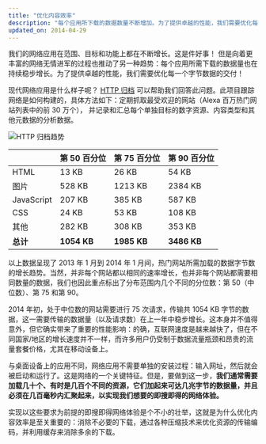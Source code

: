 ```yaml
---
title: "优化内容效率"
description: "每个应用所下载的数据数量不断增加。为了提供卓越的性能，我们需要优化每一个字节的交付！"
updated_on: 2014-04-29
---
```


<p class="intro">
  我们的网络应用在范围、目标和功能上都在不断增长。这是件好事！ 但是向着更丰富的网络无情进军的过程也推动了另一种趋势：每个应用所需下载的数据量也在持续稳步增长。为了提供卓越的性能，我们需要优化每一个字节数据的交付！
</p>


现代网络应用是什么样子呢？ [HTTP 归档](http://httparchive.org/) 可以帮助我们回答此问题。此项目跟踪网络是如何构建的，具体方法如下：定期抓取最受欢迎的网站（Alexa 百万热门网站列表中的前 30 万个）， 并记录和汇总每个单独目标的数字资源、内容类型和其他元数据的分析数据。

<img src="images/http-archive-trends.png" class="center" alt="HTTP 归档趋势">

<table class="mdl-data-table mdl-js-data-table">
<thead>
  <tr>
    <th></th>
    <th>第 50 百分位</th>
    <th>第 75 百分位</th>
    <th>第 90 百分位</th>
  </tr>
</thead>
<tr>
  <td data-th="类型">HTML</td>
  <td data-th="50%">13 KB</td>
  <td data-th="75%">26 KB</td>
  <td data-th="90%">54 KB</td>
</tr>
<tr>
  <td data-th="类型">图片</td>
  <td data-th="50%">528 KB</td>
  <td data-th="75%">1213 KB</td>
  <td data-th="90%">2384 KB</td>
</tr>
<tr>
  <td data-th="类型">JavaScript</td>
  <td data-th="50%">207 KB</td>
  <td data-th="75%">385 KB</td>
  <td data-th="90%">587 KB</td>
</tr>
<tr>
  <td data-th="类型">CSS</td>
  <td data-th="50%">24 KB</td>
  <td data-th="75%">53 KB</td>
  <td data-th="90%">108 KB</td>
</tr>
<tr>
  <td data-th="类型">其他</td>
  <td data-th="50%">282 KB</td>
  <td data-th="75%">308 KB</td>
  <td data-th="90%">353 KB</td>
</tr>
<tr>
  <td data-th="类型"><strong>总计</strong></td>
  <td data-th="50%"><strong>1054 KB</strong></td>
  <td data-th="75%"><strong>1985 KB</strong></td>
  <td data-th="90%"><strong>3486 KB</strong></td>
</tr>
</table>

以上数据呈现了 2013 年 1 月到 2014 年 1 月间，热门网站所需加载的数据字节数的增长趋势。当然，并非每个网站都以相同的速率增长，也并非每个网站都需要相同数量的数据，我们也因此重点标出了分布范围内几个不同的分位数：第 50（中位数）、第 75 和第 90。

2014 年初，处于中位数的网站需要进行 75 次请求，传输共 1054 KB 字节的数据，这一需要传输的数据量（以及请求数）在上一年中稳步增长。这本身并不值得意外，但它确实带来了重要的性能影响：的确，互联网速度是越来越快了，但在不同国家/地区的增长速度并不一样，而许多用户仍受制于数据流量瓶颈和昂贵的流量套餐价格，尤其在移动设备上。

与桌面设备上的应用不同，网络应用不需要单独的安装过程：输入网址，然后就会被启动和运行了。这是网络的一个关键特征。但是，要做到这一步，**我们通常需要加载几十个、有时是几百个不同的资源，它们加起来可达几兆字节的数据量，并且必须在几百毫秒内汇聚起来，以实现我们想要的即搜即得的网络体验。**

实现以这些要求为前提的即搜即得网络体验是个不小的壮举，这就是为什么优化内容效率是至关重要的：消除不必要的下载，通过各种压缩技术来优化资源的传输编码，并利用缓存来消除多余的下载。


